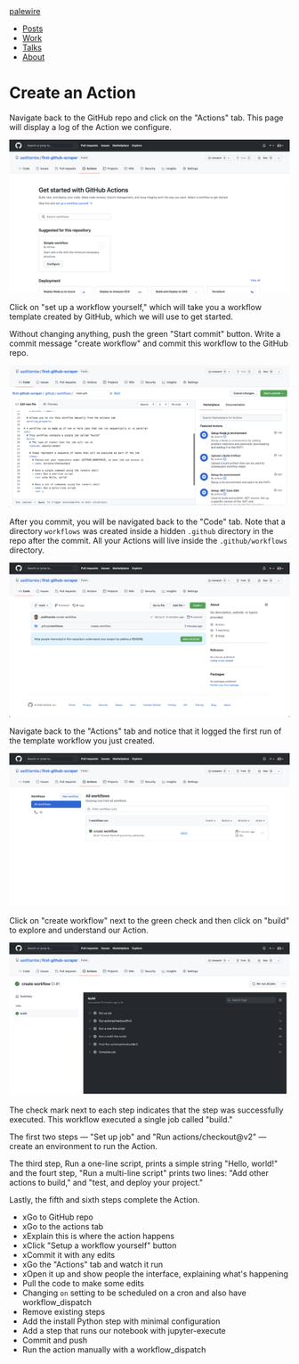<nav>
  <div class="row">
    <div class="sevencol">
      <div class="shingle">
        <a href="https://palewi.re/">
          <div rel="rnews:copyrightedBy rnews:hasSource rnews:providedBy">
            <div about="http://palewi.re/" typeof="rnews:Organization">
              <div property="rnews:name">palewire</div>
            </div>
          </div>
        </a>
      </div>
    </div>
    <div class="fivecol last links">
      <ul>
        <li>
          <a href="http://palewi.re/posts/" title="Posts">
            Posts
          </a>
        </li>
        <li>
          <a href="http://palewi.re/work/" title="Work">
            Work
          </a>
        </li>
        <li>
          <a href="http://palewi.re/talks/" title="Talks">
            Talks
          </a>
        </li>
        <li>
          <a href="http://palewi.re/who-is-ben-welsh/" title="Who is Ben Welsh?">
            About
          </a>
        </li>
      </ul>
    </div>
  </div>
</nav>
<div class="row topbar">
    <div class="twelvecol last"></div>
</div>

# Create an Action
Navigate back to the GitHub repo and click on the "Actions" tab. This page will display a log of the Action we configure.

![github actions page](./_static/actions-page.png)

Click on "set up a workflow yourself," which will take you a workflow template created by GitHub, which we will use to get started. 

Without changing anything, push the green "Start commit" button. Write a commit message "create workflow" and commit this workflow to the GitHub repo.

![commit the action](./_static/actions-commit.png)

After you commit, you will be navigated back to the "Code" tab. Note that a directory `workflows` was created inside a hidden `.github` directory in the repo after the commit. All your Actions will live inside the `.github/workflows` directory.

![a new github/workflows directory is created](./_static/actions-directory.png)

Navigate back to the "Actions" tab and notice that it logged the first run of the template workflow you just created. 

![note GitHub logged our first workflow](./_static/actions-log.png)

Click on "create workflow" next to the green check and then click on "build" to explore and understand our Action.

![check out workflow](./_static/actions-build.png)

The check mark next to each step indicates that the step was successfully executed. This workflow executed a single job called "build." 

The first two steps — "Set up job" and "Run actions/checkout@v2" — create an environment to run the Action. 

The third step, Run a one-line script, prints a simple string "Hello, world!" and the fourt step, "Run a multi-line script" prints two lines: "Add other actions to build," and "test, and deploy your project."

Lastly, the fifth and sixth steps complete the Action.




* xGo to GitHub repo
* xGo to the actions tab
* xExplain this is where the action happens
* xClick "Setup a workflow yourself" button
* xCommit it with any edits
* xGo the "Actions" tab and watch it run
* xOpen it up and show people the interface, explaining what's happening
* Pull the code to make some edits
* Changing `on` setting to be scheduled on a cron and also have workflow_dispatch
* Remove existing steps
* Add the install Python step with minimal configuration
* Add a step that runs our notebook with jupyter-execute
* Commit and push
* Run the action manually with a workflow_dispatch